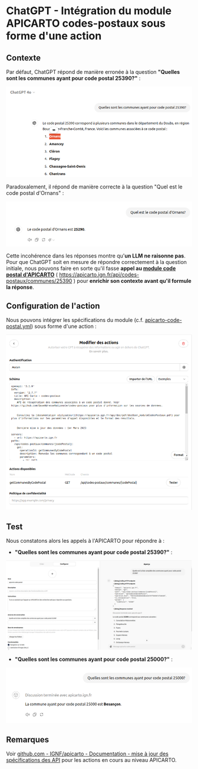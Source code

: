 
# ChatGPT - Intégration du module APICARTO codes-postaux sous forme d'une action

## Contexte

Par défaut, ChatGPT répond de manière erronée à la question **"Quelles sont les communes ayant pour code postal 25390?"** :

![Illustration de la récupération des mauvaises communes pour un code postal](<img/20240812-codes-postaux-01.png>)

Paradoxalement, il répond de manière correcte à la question "Quel est le code postal d'Ornans" :

![Illustration de la récupération du bon code postal pour Ornans](img/20240812-codes-postaux-02.png)

Cette incohérence dans les réponses montre qu'**un LLM ne raisonne pas**. Pour que ChatGPT soit en mesure de répondre correctement à la question initiale, nous pouvons faire en sorte qu'il fasse **appel au [module code postal d'APICARTO](https://apicarto.ign.fr/api/doc/codes-postaux)** ( https://apicarto.ign.fr/api/codes-postaux/communes/25390 ) pour **enrichir son contexte avant qu'il formule la réponse**.

## Configuration de l'action

Nous pouvons intégrer les spécifications du module (c.f. [apicarto-code-postal.yml](apicarto-code-postal.yml)) sous forme d'une action :

![APICARTO code postaux - Configuration de l'action](img/20240812-apicarto-action.png)


## Test

Nous constatons alors les appels à l'APICARTO pour répondre à :

* **"Quelles sont les communes ayant pour code postal 25390?"** :

![APICARTO code postaux - démo 25390](img/20240812-apicarto-run-action-25390.png)

* **"Quelles sont les communes ayant pour code postal 25000?"** :

![APICARTO code postaux - démo 25000](img/20240812-apicarto-run-action-25000.png)


## Remarques

Voir [github.com - IGNF/apicarto - Documentation - mise à jour des spécifications des API](https://github.com/IGNF/apicarto/issues/109) pour les actions en cours au niveau APICARTO.



